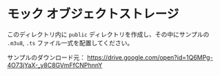 # モック オブジェクトストレージ

このディレクトリ内に `public` ディレクトリを作成し、その中にサンプルの `.m3u8`, `.ts` ファイル一式を配置してください。

サンプルのダウンロード元： https://drive.google.com/open?id=1Q6MPg-4O73jYaX-_y8C8GVmFfCNPhnnY
